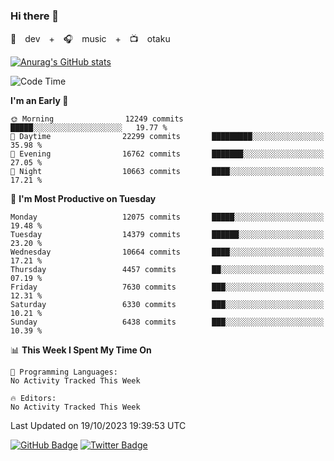 ### Hi there 👋

🚀　dev　+　🎧　music　+　📺　otaku


[![Anurag's GitHub stats](https://github-readme-stats.vercel.app/api?username=koheitasaka&count_private=true&show_icons=true&theme=monokai)](https://github.com/koheitasaka/github-readme-stats)

<!--START_SECTION:waka-->
![Code Time](http://img.shields.io/badge/Code%20Time-1%2C161%20hrs%2023%20mins-blue)

**I'm an Early 🐤** 

```text
🌞 Morning                12249 commits       █████░░░░░░░░░░░░░░░░░░░░   19.77 % 
🌆 Daytime                22299 commits       █████████░░░░░░░░░░░░░░░░   35.98 % 
🌃 Evening                16762 commits       ███████░░░░░░░░░░░░░░░░░░   27.05 % 
🌙 Night                  10663 commits       ████░░░░░░░░░░░░░░░░░░░░░   17.21 % 
```
📅 **I'm Most Productive on Tuesday** 

```text
Monday                   12075 commits       █████░░░░░░░░░░░░░░░░░░░░   19.48 % 
Tuesday                  14379 commits       ██████░░░░░░░░░░░░░░░░░░░   23.20 % 
Wednesday                10664 commits       ████░░░░░░░░░░░░░░░░░░░░░   17.21 % 
Thursday                 4457 commits        ██░░░░░░░░░░░░░░░░░░░░░░░   07.19 % 
Friday                   7630 commits        ███░░░░░░░░░░░░░░░░░░░░░░   12.31 % 
Saturday                 6330 commits        ███░░░░░░░░░░░░░░░░░░░░░░   10.21 % 
Sunday                   6438 commits        ███░░░░░░░░░░░░░░░░░░░░░░   10.39 % 
```


📊 **This Week I Spent My Time On** 

```text
💬 Programming Languages: 
No Activity Tracked This Week

🔥 Editors: 
No Activity Tracked This Week
```


 Last Updated on 19/10/2023 19:39:53 UTC
<!--END_SECTION:waka-->

[![GitHub Badge](https://img.shields.io/badge/GitHub-100000?style=for-the-badge&logo=github&logoColor=white)](https://github.com/koheitasaka)
[![Twitter Badge](https://img.shields.io/badge/Twitter-1DA1F2?style=for-the-badge&logo=twitter&logoColor=white)](https://twitter.com/sleep_asleep_)

